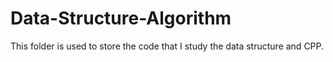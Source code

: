 # Data-Structure-Algorithm
This folder is used to store the code that I study the data structure and CPP.
